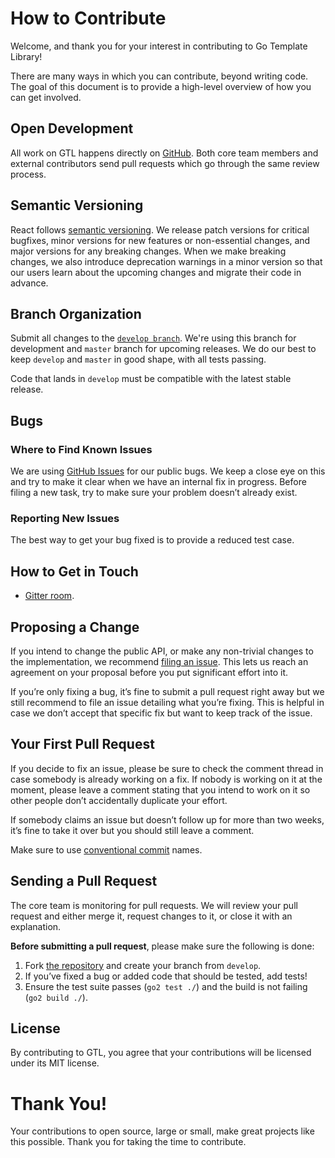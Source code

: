 # How to Contribute

Welcome, and thank you for your interest in contributing to Go Template Library!

There are many ways in which you can contribute, beyond writing code. The goal of this document is to provide a high-level overview of how you can get involved.

## Open Development

All work on GTL happens directly on [GitHub](https://github.com/modern-dev/gtl). Both core team members and external contributors send pull requests which go through the same review process.

## Semantic Versioning

React follows [semantic versioning](https://semver.org/). We release patch versions for critical bugfixes, minor versions for new features or non-essential changes, and major versions for any breaking changes. When we make breaking changes, we also introduce deprecation warnings in a minor version so that our users learn about the upcoming changes and migrate their code in advance.

## Branch Organization

Submit all changes to the [`develop branch`](https://github.com/modern-dev/gtl/tree/develop). We're using this branch for development and `master` branch for upcoming releases. We do our best to keep `develop` and `master` in good shape, with all tests passing.

Code that lands in `develop` must be compatible with the latest stable release.

## Bugs

### Where to Find Known Issues

We are using [GitHub Issues](https://github.com/modern-dev/gtl/issues) for our public bugs. We keep a close eye on this and try to make it clear when we have an internal fix in progress. Before filing a new task, try to make sure your problem doesn’t already exist.

### Reporting New Issues

The best way to get your bug fixed is to provide a reduced test case.

## How to Get in Touch

- [Gitter room](https://gitter.im/modern-dev/gtl).

## Proposing a Change

If you intend to change the public API, or make any non-trivial changes to the implementation, we recommend [filing an issue](https://github.com/modern-dev/gtl/issues/new). This lets us reach an agreement on your proposal before you put significant effort into it.

If you’re only fixing a bug, it’s fine to submit a pull request right away but we still recommend to file an issue detailing what you’re fixing. This is helpful in case we don’t accept that specific fix but want to keep track of the issue.

## Your First Pull Request

If you decide to fix an issue, please be sure to check the comment thread in case somebody is already working on a fix. If nobody is working on it at the moment, please leave a comment stating that you intend to work on it so other people don’t accidentally duplicate your effort.

If somebody claims an issue but doesn’t follow up for more than two weeks, it’s fine to take it over but you should still leave a comment.

Make sure to use [conventional commit](https://www.conventionalcommits.org/en/v1.0.0/) names.

## Sending a Pull Request

The core team is monitoring for pull requests. We will review your pull request and either merge it, request changes to it, or close it with an explanation.

**Before submitting a pull request**, please make sure the following is done:

1. Fork [the repository](https://github.com/modern-dev/gtl) and create your branch from `develop`.
2. If you’ve fixed a bug or added code that should be tested, add tests!
3. Ensure the test suite passes (`go2 test ./`) and the build is not failing (`go2 build ./`).

## License

By contributing to GTL, you agree that your contributions will be licensed under its MIT license.

# Thank You!

Your contributions to open source, large or small, make great projects like this possible. Thank you for taking the time to contribute.
